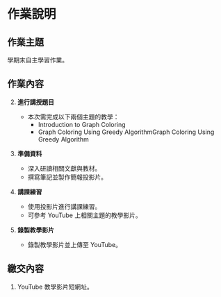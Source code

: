 # 作業說明

## 作業主題
學期末自主學習作業。

## 作業內容

2. **進行講授題目**
   - 本次需完成以下兩個主題的教學：
     - Introduction to Graph Coloring
     - Graph Coloring Using Greedy AlgorithmGraph Coloring Using Greedy Algorithm

3. **準備資料**
   - 深入研讀相關文獻與教材。
   - 撰寫筆記並製作簡報投影片。

4. **講課練習**
   - 使用投影片進行講課練習。
   - 可參考 YouTube 上相關主題的教學影片。

5. **錄製教學影片**
   - 錄製教學影片並上傳至 YouTube。

## 繳交內容

1. YouTube 教學影片短網址。
